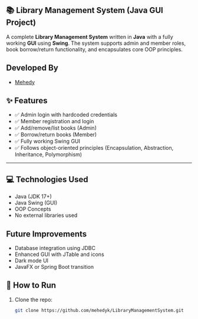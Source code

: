 ## 📚 Library Management System (Java GUI Project)

A complete **Library Management System** written in **Java** with a fully working **GUI** using **Swing**. The system supports admin and member roles, book borrow/return functionality, and encapsulates core OOP principles.

## Developed By
- [Mehedy](https://github.com/mehedyk)


## ✨ Features

- ✅ Admin login with hardcoded credentials
- ✅ Member registration and login
- ✅ Add/remove/list books (Admin)
- ✅ Borrow/return books (Member)
- ✅ Fully working Swing GUI
- ✅ Follows object-oriented principles (Encapsulation, Abstraction, Inheritance, Polymorphism)

---

## 💻 Technologies Used

- Java (JDK 17+)
- Java Swing (GUI)
- OOP Concepts
- No external libraries used

## Future Improvements
- Database integration using JDBC
- Enhanced GUI with JTable and icons
- Dark mode UI
- JavaFX or Spring Boot transition

## 🚀 How to Run

1. Clone the repo:
   ```bash
   git clone https://github.com/mehedyk/LibraryManagementSystem.git
